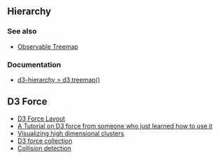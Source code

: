 ## Hierarchy

### See also
- <a href="https://observablehq.com/@d3/treemap">Observable Treemap</a>

### Documentation
- <a href="https://observablehq.com/@d3/treemap">d3-hierarchy > d3.treemap()</a> 

## D3 Force
- <a href="https://www.d3indepth.com/force-layout/">D3 Force Layout</a>
- <a href="https://observablehq.com/@ben-tanen/a-tutorial-to-using-d3-force-from-someone-who-just-learned-ho">A Tutorial on D3 force from someone who just learned how to use it</a>
- <a href="https://www.kaggle.com/code/minc33/visualizing-high-dimensional-clusters/notebook">Visualizing high dimensional clusters</a>
- <a href="https://d3-force-collection.herokuapp.com/">D3 force collection</a>
- <a href="https://observablehq.com/@d3/collision-detection/2?collection=@d3/d3-force">Collision detection</a>